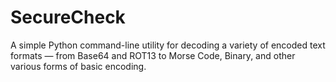 # SecureCheck
A simple Python command-line utility for decoding a variety of encoded text formats — from Base64 and ROT13 to Morse Code, Binary, and other various forms of basic encoding.
